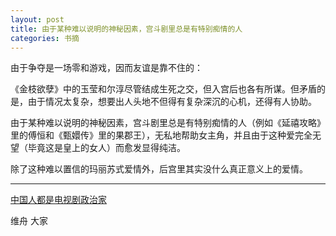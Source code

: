 ```yaml
---
layout: post
title: 由于某种难以说明的神秘因素，宫斗剧里总是有特别痴情的人
categories: 书摘
---
```


由于争夺是一场零和游戏，因而友谊是靠不住的：

《金枝欲孽》中的玉莹和尔淳尽管结成生死之交，但入宫后也各有所谋。但矛盾的是，由于情况太复杂，想要出人头地不但得有复杂深沉的心机，还得有人协助。

由于某种难以说明的神秘因素，宫斗剧里总是有特别痴情的人（例如《延禧攻略》里的傅恒和《甄嬛传》里的果郡王），无私地帮助女主角，并且由于这种爱完全无望（毕竟这是皇上的女人）而愈发显得纯洁。

除了这种难以置信的玛丽苏式爱情外，后宫里其实没什么真正意义上的爱情。

---

[中国人都是电视剧政治家](https://mp.weixin.qq.com/s/bPKheiK_TrW4PgXI26Z0Iw)

维舟 大家

